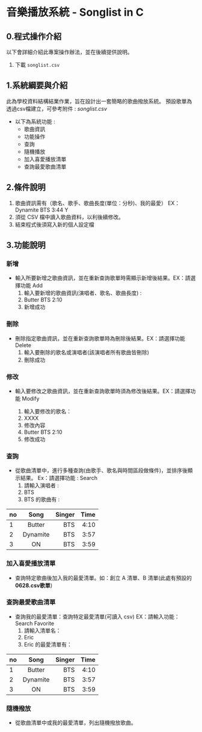 # 音樂播放系統 - Songlist in C
## 0.程式操作介紹
以下會詳細介紹此專案操作辦法，並在後續提供說明。
1. 下載 `songlist.csv`

## 1.系統綱要與介紹

此為學校資料結構結業作業，旨在設計出一套簡略的歌曲撥放系統。
預設歌單為透過csv檔建立，可參考附件 : *songlist.csv*
* 以下為系統功能 :
	* 歌曲資訊
	* 功能操作
	* 查詢
	* 隨機播放
	* 加入喜愛播放清單
	* 查詢最愛歌曲清單


## 2.條件說明

1. 歌曲資訊需有（歌名、歌手、歌曲長度(單位：分秒)、我的最愛）   EX：Dynamite BTS 3:44 Y
2. 須從 CSV 檔中讀入歌曲資料，以利後續修改。
3. 結束程式後須寫入新的個人設定檔


## 3.功能說明
### 新增
* 輸入所要新增之歌曲資訊，並在重新查詢歌單時需顯示新增後結果。EX：請選擇功能  Add
    1. 輸入要新增的歌曲資訊(演唱者、歌名、歌曲長度) : 
    2. Butter BTS 2:10
    3. 新增成功

### 刪除
* 刪除指定歌曲資訊，並在重新查詢歌單時為刪除後結果。EX：請選擇功能 Delete 
    1. 輸入要刪除的歌名或演唱者(該演唱者所有歌曲皆刪除)
    2. 刪除成功

### 修改
* 輸入要修改之歌曲資訊，並在重新查詢歌單時須為修改後結果。EX：請選擇功能 Modify 

    1. 輸入要修改的歌名：
    2. XXXX
    3. 修改內容
    4. Butter BTS 2:10
    5. 修改成功
    
    
### 查詢
* 從歌曲清單中，進行多種查詢(由歌手、歌名與時間區段做條件)，並排序後顯示結果。
Ex：請選擇功能 : Search 
    1. 請輸入演唱者 : 
    2. BTS 
    3. BTS 的歌曲有 :
    
| **no** | **Song** | **Singer** | **Time** |
|-------|:-----:|------:|------:|
| 1   |   Butter   |  BTS | 4:10 |
| 2   |  Dynamite  |  BTS | 3:57 |
| 3   |     ON     |  BTS | 3:59 |
### 加入喜愛播放清單
* 查詢特定歌曲後加入我的最愛清單。如：創立 A 清單、B 清單(此處有預設的 **0628.csv歌單**)

### 查詢最愛歌曲清單
* 查詢我的最愛清單：查詢特定最愛清單(可讀入 csv)
EX：請輸入功能： Search Favorite
    1. 請輸入清單名：
    2. Eric
    3. Eric 的最愛清單有：
    
| **no** | **Song** | **Singer** | **Time** |
|-------|:-----:|------:|------:|
| 1   |   Butter   |  BTS | 4:10 |
| 2   |  Dynamite  |  BTS | 3:57 |
| 3   |     ON     |  BTS | 3:59 |

### 隨機撥放
* 從歌曲清單中或我的最愛清單，列出隨機撥放歌曲。

